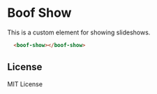 # Boof Show

This is a custom element for showing slideshows.

<!--
```
<custom-element-demo>
  <template>
    <link rel="import" href="boof-show.html">
    <next-code-block></next-code-block>
  </template>
</custom-element-demo>
```
-->
```html
  <boof-show></boof-show>
```

## License

MIT License
